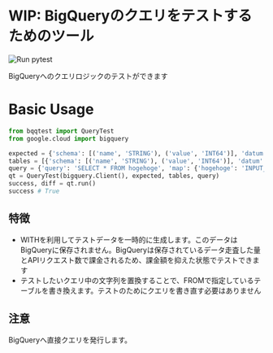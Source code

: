# WIP: BigQueryのクエリをテストするためのツール
<img alt="Run pytest" src="https://github.com/tamanobi/bq-query-unittest/workflows/Run%20Tests/badge.svg">

BigQueryへのクエリロジックのテストができます

# Basic Usage

```python
from bqqtest import QueryTest
from google.cloud import bigquery

expected = {'schema': [('name', 'STRING'), ('value', 'INT64')], 'datum': [['abc', 100]]}
tables = [{'schema': [('name', 'STRING'), ('value', 'INT64')], 'datum': [['abc', 100]], 'name': 'INPUT_DATA'}]
query = {'query': 'SELECT * FROM hogehoge', 'map': {'hogehoge': 'INPUT_DATA'}, 'params': []}
qt = QueryTest(bigquery.Client(), expected, tables, query)
success, diff = qt.run()
success # True
```

## 特徴

 * WITHを利用してテストデータを一時的に生成します。このデータはBigQueryに保存されません。BigQueryは保存されているデータ走査した量とAPIリクエスト数で課金されるため、課金額を抑えた状態でテストできます
 * テストしたいクエリ中の文字列を置換することで、FROMで指定しているテーブルを書き換えます。テストのためにクエリを書き直す必要はありません

## 注意
BigQueryへ直接クエリを発行します。

